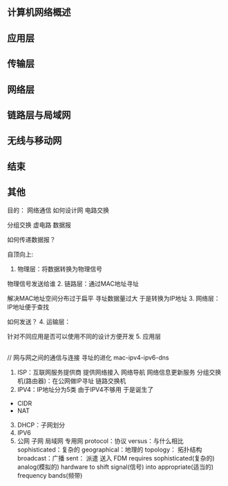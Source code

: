 ## 计算机网络概述

## 应用层

## 传输层

## 网络层

## 链路层与局域网

## 无线与移动网

## 结束

## 其他
目的： 网络通信 
如何设计网 
电路交换

分组交换
虚电路
数据报

如何传递数据报？

自顶向上:

1. 物理层：将数据转换为物理信号

物理信号发送给谁 
2. 链路层：通过MAC地址寻址

解决MAC地址空间分布过于扁平 寻址数据量过大 于是转换为IP地址
3. 网络层：IP地址便于查找





如何发送？
4. 运输层：

针对不同应用是否可以使用不同的设计方便开发
5. 应用层

## 
// 网与网之间的通信与连接 寻址的进化 mac-ipv4-ipv6-dns
1. ISP：互联网服务提供商 提供网络接入 网络导航 网络信息更新服务
分组交换机(路由器)：在公网做IP寻址
链路交换机
2. IPV4：IP地址分为5类
由于IPV4不够用 于是诞生了
+ CIDR
+ NAT
3. DHCP：子网划分
4. IPV6
5. 公网 子网 局域网 专用网
protocol：协议
versus：与什么相比
sophisticated：复杂的
geographical：地理的
topology： 拓扑结构
broadcast：广播
sent： 派遣 送入
FDM requires sophisticated(复杂的) analog(模拟的) hardware to shift signal(信号) into appropriate(适当的) frequency bands(频带)
